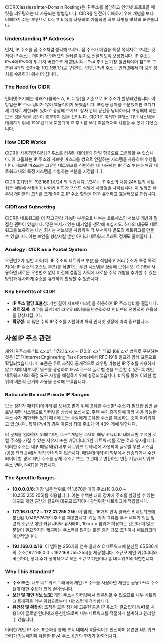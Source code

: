 CIDR(Classless Inter-Domain Routing)은 IP 주소를 할당하고 인터넷 프로토콜 패킷을 라우팅하는 데 사용되는 방법입니다. CIDR을 완전히 이해하기 위해 개념을 보다 이해하기 쉬운 부분으로 나누고 비유를 사용하여 기술적인 세부 사항을 명확히 하겠습니다.

### Understanding IP Addresses

먼저, IP 주소를 집 주소처럼 생각해보세요. 집 주소가 메일을 특정 목적지로 보내는 것처럼 IP 주소는 데이터가 인터넷의 올바른 위치로 전달되도록 보장합니다. IP 주소는 IPv4와 IPv6의 두 가지 버전으로 제공됩니다. IPv4 주소는 가장 일반적이며 점으로 구분된 4개의 숫자(예: 192.168.1.1)로 구성되는 반면, IPv6 주소는 인터넷에서 더 많은 장치를 수용하기 위해 더 깁니다.

### The Need for CIDR

인터넷 초기에는 클래스(클래스 A, B, C 등)를 기준으로 IP 주소가 할당되었습니다. 이 방법은 IP 주소 낭비가 많아 효율적이지 못했습니다. 포장용 상자를 주문했지만 크기가 세 가지로 제한되어 있다고 상상해 보세요. 상자 안의 공간을 낭비하거나 포장해야 하는 모든 것을 담을 공간이 충분하지 않을 것입니다. CIDR은 이러한 클래스 기반 시스템을 대체하기 위해 1990년대에 도입되어 IP 주소를 보다 효율적으로 사용할 수 있게 되었습니다.

### How CIDR Works

CIDR을 사용하면 여러 IP 주소를 라우팅 테이블의 단일 항목으로 그룹화할 수 있습니다. 이 그룹화는 IP 주소와 서브넷 마스크를 쌍으로 연결하는 시스템을 사용하여 수행됩니다. 서브넷 마스크는 고유한 네트워크를 식별하는 데 사용되는 IP 주소 부분과 해당 네트워크 내의 특정 시스템을 식별하는 부분을 지정합니다.

CIDR 표기법은 '192.168.1.0/24'와 같습니다. '/24'는 IP 주소의 처음 24비트가 네트워크 식별에 사용되고 나머지 비트가 호스트 식별에 사용됨을 나타냅니다. 이 방법은 라우팅 테이블의 크기를 크게 줄이고 IP 주소 할당을 더욱 유연하고 효율적으로 만듭니다.

### CIDR and Subnetting

CIDR은 네트워크를 더 작고 관리 가능한 부분으로 나누는 프로세스인 서브넷 개념과 밀접한 관련이 있습니다. 많은 부서가 있는 대기업을 생각해 보십시오. 하나의 대규모 네트워크를 보유하는 대신 회사는 서브넷을 사용하여 각 부서마다 별도의 네트워크를 만들 수 있습니다. 이는 보안을 향상시킬 뿐만 아니라 네트워크 트래픽 정체도 줄여줍니다.

### Analogy: CIDR as a Postal System

우편번호가 일반 지역(예: IP 주소의 네트워크 부분)을 식별하고 거리 주소가 특정 목적지(예: IP 주소의 호스트 부분)를 식별하는 우편 시스템을 상상해 보십시오. CIDR을 사용하면 새로운 우편번호 없이 이전에 설립된 지역에 새로운 주택 개발을 추가할 수 있는 방법과 유사하게 주소를 유연하게 할당할 수 있습니다.

### Key Benefits of CIDR

- **IP 주소 할당 효율성**: 가변 길이 서브넷 마스킹을 허용하여 IP 주소 낭비를 줄입니다.
- **경로 집계**: 경로를 집계하여 라우팅 테이블을 단순화하여 인터넷의 전반적인 효율성을 향상시킵니다.
- **확장성**: 더 많은 수의 IP 주소를 지원하며 특히 인터넷 성장에 따라 중요합니다.

## 사설 IP 주소 관련

개인 IP 주소를 "10.x.x.x", "172.16.x.x ~ 172.31.x.x", "192.168.x.x" 범위로 구분하는 것은 IETF(Internet Engineering Task Force)에서 RFC 1918 발표와 함께 표준으로 확립되었습니다. 이 표준은 주로 조직이 공개적으로 라우팅 가능한 IP 주소를 사용하지 않고 자체 내부 네트워크를 생성하여 IPv4 주소의 글로벌 풀을 보존할 수 있도록 개인 네트워크 내의 특정 요구 사항을 해결하기 위해 설정되었습니다. 비유를 통해 이러한 범위의 이론적 근거와 사용을 분석해 보겠습니다.

### Rationale Behind Private IP Ranges

모든 장치가 패키지(데이터)를 보내고 받기 위해 고유한 주소(IP 주소)가 필요한 집인 글로벌 우편 시스템으로 인터넷을 상상해 보십시오. 주택 수가 증가함에 따라 사용 가능한 주소 수가 제한되어 있기 때문에 모든 사람에게 고유한 주소를 제공하는 것이 어려워지고 있습니다. 특히 IPv4의 경우 이론상 최대 주소가 약 43억 개에 달합니다.

이 문제를 완화하기 위해 "개인 주소" 개념은 주택이 해당 커뮤니티 내에서만 고유한 로컬 주소를 가질 수 있는 사유지 또는 커뮤니티(개인 네트워크)를 갖는 것과 유사합니다. 이러한 주소는 내부 메일 배달(내부 네트워크 트래픽)에 사용되며 글로벌 우편 시스템(공용 인터넷)에서 직접 인식되지 않습니다. 메일(데이터)이 외부에서 전송되거나 수신되어야 할 경우 개인 주소를 공개 주소로 또는 그 반대로 변환하는 변환 기능(네트워크 주소 변환, NAT)을 거칩니다.

### The Specific Ranges

- **10.0.0.0/8**: 가장 넓은 범위로 약 1,670만 개의 주소(10.0.0.0 ~ 10.255.255.255)를 허용합니다. 이는 수백만 대의 장치에 주소를 할당할 수 있는 대규모 개인 공간과 같으며 대규모 조직이나 광범위한 네트워크에 적합합니다.

- **172.16.0.0/12 ~ 172.31.255.255**: 이 범위는 16개의 연속 클래스 B 네트워크에 분산된 1,048,576개의 주소를 제공합니다. 이는 각각 고유한 주소 세트가 있는 일련의 소규모 개인 커뮤니티와 유사하며, 10.x.x.x 범위가 허용하는 것보다 더 많은 분할이 필요하지만 제공하는 주소만큼 많지는 않은 중간 규모 조직이나 네트워크에 이상적입니다.

- **192.168.0.0/16**: 이 범위는 256개의 연속 클래스 C 네트워크에 분산된 65,536개의 주소(192.168.0.0 ~ 192.168.255.255)를 제공합니다. 소규모 개인 커뮤니티와 비슷하며, 장치 수가 상대적으로 적은 소규모 기업이나 홈 네트워크에 적합합니다.

### Why This Standard?

- **주소 보존**: 내부 네트워크 트래픽에 개인 IP 주소를 사용하면 제한된 공용 IPv4 주소 풀에 대한 수요가 크게 줄어듭니다.
- **보안 및 개인 정보 보호**: 개인 주소는 인터넷에서 라우팅할 수 없으므로 내부 네트워크 트래픽을 외부 위협으로부터 자연스럽게 격리합니다.
- **유연성 및 확장성**: 조직은 모든 장치에 고유한 공용 IP 주소가 필요 없이 NAT를 사용하여 글로벌 인터넷과 통신함으로써 내부 네트워크를 적절하게 설계하고 관리할 수 있습니다.

이러한 개인 IP 주소 표준화를 통해 조직 내에서 효율적이고 안전하며 유연한 네트워크 관리가 가능해지며 유한한 IPv4 주소 공간의 한계가 완화됩니다.
